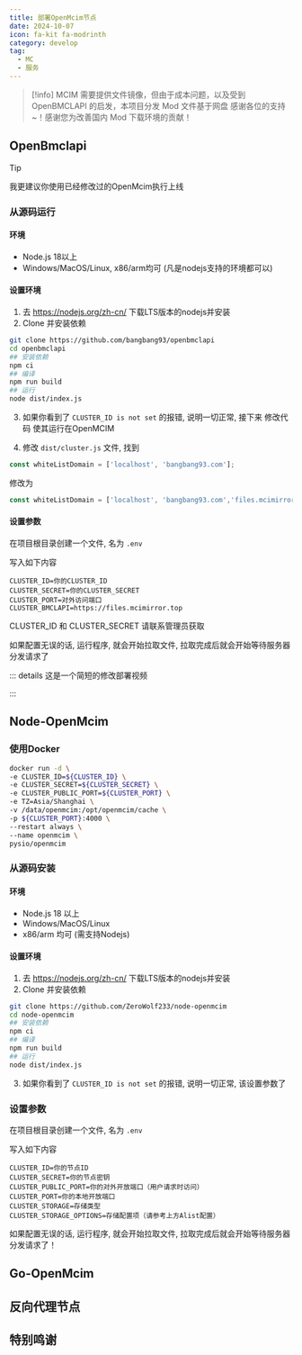 ```yaml
---
title: 部署OpenMcim节点
date: 2024-10-07
icon: fa-kit fa-modrinth
category: develop
tag:
  - MC
  - 服务
---
```


<!-- markdownlint-disable MD028 -->

> [!info] 
> MCIM 需要提供文件镜像，但由于成本问题，以及受到 OpenBMCLAPI 的启发，本项目分发 Mod 文件基于网盘
> 感谢各位的支持~！感谢您为改善国内 Mod 下载环境的贡献！

<!-- markdownlint-enable MD028 -->

<!-- more -->

## OpenBmclapi

> [!tip]
>我更建议你使用已经修改过的OpenMcim执行上线 

### 从源码运行

#### 环境

- Node.js 18以上
- Windows/MacOS/Linux, x86/arm均可 (凡是nodejs支持的环境都可以)

#### 设置环境

1. 去 <https://nodejs.org/zh-cn/> 下载LTS版本的nodejs并安装
2. Clone 并安装依赖

```bash
git clone https://github.com/bangbang93/openbmclapi
cd openbmclapi
## 安装依赖
npm ci
## 编译
npm run build
## 运行
node dist/index.js
```
3. 如果你看到了 `CLUSTER_ID is not set` 的报错, 说明一切正常, 接下来 修改代码 使其运行在OpenMCIM

4. 修改 `dist/cluster.js` 文件, 找到

```js
const whiteListDomain = ['localhost', 'bangbang93.com'];
```

修改为

```js
const whiteListDomain = ['localhost', 'bangbang93.com','files.mcimirror.top'];
```

#### 设置参数

在项目根目录创建一个文件, 名为 `.env`

写入如下内容

```env
CLUSTER_ID=你的CLUSTER_ID
CLUSTER_SECRET=你的CLUSTER_SECRET
CLUSTER_PORT=对外访问端口
CLUSTER_BMCLAPI=https://files.mcimirror.top
```

CLUSTER_ID 和 CLUSTER_SECRET 请联系管理员获取

如果配置无误的话, 运行程序, 就会开始拉取文件, 拉取完成后就会开始等待服务器分发请求了

::: details 这是一个简短的修改部署视频

<AsciinemaPlayer src="https://cdn.akaere.online/asciinema.org/a/679565.cast" :options="{ theme: 'monokai' }" />

:::

## Node-OpenMcim

### 使用Docker

```bash
docker run -d \
-e CLUSTER_ID=${CLUSTER_ID} \
-e CLUSTER_SECRET=${CLUSTER_SECRET} \
-e CLUSTER_PUBLIC_PORT=${CLUSTER_PORT} \
-e TZ=Asia/Shanghai \
-v /data/openmcim:/opt/openmcim/cache \
-p ${CLUSTER_PORT}:4000 \
--restart always \
--name openmcim \
pysio/openmcim
```

### 从源码安装

#### 环境

- Node.js 18 以上
- Windows/MacOS/Linux
- x86/arm 均可 (需支持Nodejs)

#### 设置环境

1. 去 <https://nodejs.org/zh-cn/> 下载LTS版本的nodejs并安装
2. Clone 并安装依赖

```bash
git clone https://github.com/ZeroWolf233/node-openmcim
cd node-openmcim 
## 安装依赖
npm ci
## 编译
npm run build
## 运行
node dist/index.js
```

3. 如果你看到了 `CLUSTER_ID is not set` 的报错, 说明一切正常, 该设置参数了

### 设置参数

在项目根目录创建一个文件, 名为 `.env`

写入如下内容

```env
CLUSTER_ID=你的节点ID
CLUSTER_SECRET=你的节点密钥
CLUSTER_PUBLIC_PORT=你的对外开放端口（用户请求时访问）
CLUSTER_PORT=你的本地开放端口
CLUSTER_STORAGE=存储类型
CLUSTER_STORAGE_OPTIONS=存储配置项（请参考上方Alist配置）
```

如果配置无误的话, 运行程序, 就会开始拉取文件, 拉取完成后就会开始等待服务器分发请求了！

## Go-OpenMcim


##  反向代理节点

## 特别鸣谢

<VPCard
  title="bangbang93"
  desc="OpenBmclapi 作者"
  logo="https://cdn.akaere.online/https://avatars.githubusercontent.com/u/3430784"
  link="https://github.com/bangbang93"
  background="rgba(236, 244, 250)"
/>
<VPCard
  title="z0z0r4"
  desc="Mcmod Info Mirror作者"
  logo="https://cdn.akaere.online/https://avatars.githubusercontent.com/u/78744121"
  link="https://github.com/z0z0r4"
  background="rgba(236, 244, 250)"
/>
<VPCard
  title="𝞐𝞙𝞘𝞚𝞛𝞝"
  desc="Go-OpenMcim 修改版作者"
  logo="https://cdn.akaere.online/https://avatars.githubusercontent.com/u/162766791"
  link="https://github.com/WetemCloud"
  background="rgba(236, 244, 250)"
/>
<VPCard
  title="ZeroWolf"
  desc="Node-OpenMcim 作者"
  logo="https://cdn.akaere.online/https://avatars.githubusercontent.com/u/142653035"
  link="https://github.com/ZeroWolf233"
  background="rgba(236, 244, 250)"
/>
